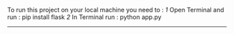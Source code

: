To run this project on your local machine you need to :
*1*
Open Terminal and run : pip install flask
*2*
In Terminal run : python app.py

***********
